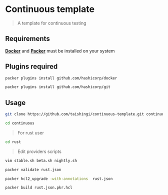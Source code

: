 # Continuous template

> A template for continuous testing

## Requirements

[**Docker**](https://docs.docker.com/engine/install/) and [**Packer**](https://developer.hashicorp.com/packer/docs) must be installed on your system

## Plugins required

```bash
packer plugins install github.com/hashicorp/docker
```

```bash
packer plugins install github.com/hashicorp/git
```
## Usage

```bash
git clone https://github.com/taishingi/continuous-template.git continuous
```

```bash
cd continuous 
```

> For rust user 

```bash
cd rust 
```

> Edit providers scripts

```bash
vim stable.sh beta.sh nightly.sh 
```

```bash
packer validate rust.json 
```

```bash
packer hcl2_upgrade -with-annotations  rust.json 
```

```bash
packer build rust.json.pkr.hcl
```

